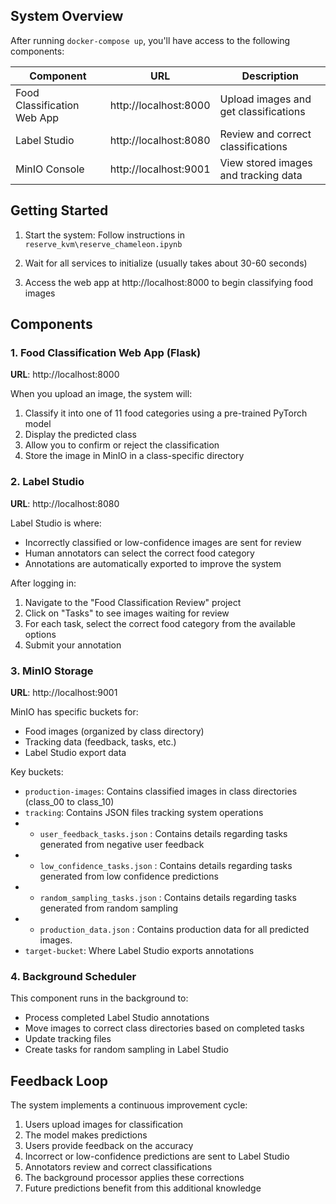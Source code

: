 ## System Overview

After running `docker-compose up`, you'll have access to the following components:

| Component | URL | Description |
|-----------|-----|-------------|
| Food Classification Web App | http://localhost:8000 | Upload images and get classifications |
| Label Studio | http://localhost:8080 | Review and correct classifications |
| MinIO Console | http://localhost:9001 | View stored images and tracking data |

## Getting Started

1. Start the system: Follow instructions in `reserve_kvm\reserve_chameleon.ipynb`

2. Wait for all services to initialize (usually takes about 30-60 seconds)

3. Access the web app at http://localhost:8000 to begin classifying food images

## Components

### 1. Food Classification Web App (Flask)

**URL**: http://localhost:8000

When you upload an image, the system will:
1. Classify it into one of 11 food categories using a pre-trained PyTorch model
2. Display the predicted class
3. Allow you to confirm or reject the classification
4. Store the image in MinIO in a class-specific directory


### 2. Label Studio

**URL**: http://localhost:8080

Label Studio is where:
- Incorrectly classified or low-confidence images are sent for review
- Human annotators can select the correct food category
- Annotations are automatically exported to improve the system

After logging in:
1. Navigate to the "Food Classification Review" project
2. Click on "Tasks" to see images waiting for review
3. For each task, select the correct food category from the available options
4. Submit your annotation

### 3. MinIO Storage

**URL**: http://localhost:9001

MinIO has specific buckets for:
- Food images (organized by class directory)
- Tracking data (feedback, tasks, etc.)
- Label Studio export data

Key buckets:
- `production-images`: Contains classified images in class directories (class_00 to class_10)
- `tracking`: Contains JSON files tracking system operations
- - `user_feedback_tasks.json` : Contains details regarding tasks generated from negative user feedback
- - `low_confidence_tasks.json` : Contains details regarding tasks generated from low confidence predictions
- - `random_sampling_tasks.json` : Contains details regarding tasks generated from random sampling
- - `production_data.json` : Contains production data for all predicted images. 
- `target-bucket`: Where Label Studio exports annotations

### 4. Background Scheduler

This component runs in the background to:
- Process completed Label Studio annotations
- Move images to correct class directories based on completed tasks 
- Update tracking files
- Create tasks for random sampling in Label Studio

## Feedback Loop

The system implements a continuous improvement cycle:

1. Users upload images for classification
2. The model makes predictions
3. Users provide feedback on the accuracy
4. Incorrect or low-confidence predictions are sent to Label Studio
5. Annotators review and correct classifications
6. The background processor applies these corrections
7. Future predictions benefit from this additional knowledge


